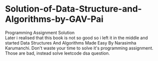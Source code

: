 # Solution-of-Data-Structure-and-Algorithms-by-GAV-Pai
Programming Assignment Solution</br>
Later i realised that this book is not so good so i left it in the middle and started 
Data Structures And Algorithms Made Easy By Narasimha Karumanchi.
Don't waste your time to solve it's programming assignment. Those are bad, instead solve leetcode dsa question.
